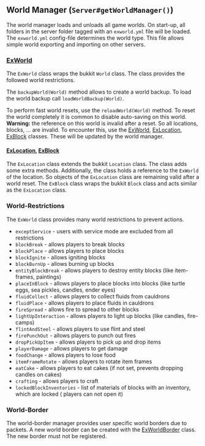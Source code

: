 ## World Manager (`Server#getWorldManager()`)

The world manager loads and unloads all game worlds. On start-up, all folders in the server folder
tagged with
an `exworld.yml` file will be loaded. The `exworld.yml` config-file determines the world type. This
file allows simple
world exporting and importing on other servers.

### [ExWorld]

The `ExWorld` class wraps the bukkit `World` class.
The class provides the followed world restrictions.

The `backupWorld(World)` method allows to create a world backup. To load the world backup
call `loadWorldBackup(World)`.

To perform fast world resets, use the `reloadWorld(World)` method. To reset the world completely it
is common to disable
auto-saving on this world.
**Warning:** the reference on this world is invalid after a reset. So all locations, blocks, ... are
invalid. To
encounter this, use the [ExWorld], [ExLocation], [ExBlock] classes. These will be updated by the
world manager.

#### [ExLocation], [ExBlock]

The `ExLocation` class extends the bukkit `Location` class. The class adds some extra methods.
Additionally, the class
holds a reference to the `ExWorld` of the location. So objects of the `ExLocation` class are
remaining valid after a
world reset.
The `ExBlock` class wraps the bukkit `Block` class and acts similar as the `ExLocation` class.

### World-Restrictions

The `ExWorld` class provides many world restrictions to prevent actions.

- `exceptService` - users with service mode are excluded from all restrictions
- `blockBreak` - allows players to break blocks
- `blockPlace` - allows players to place blocks
- `blockIgnite` - allows igniting blocks
- `blockBurnUp` - allows burning up blocks
- `entityBlockBreak` - allows players to destroy entity blocks (like item-frames, paintings)
- `placeInBlock` - allows players to place blocks into blocks (like turtle eggs, sea pickles,
  candles, ender eyes)
- `fluidCollect` - allows players to collect fluids from cauldrons
- `fluidPlace` - allows players to place fluids in cauldrons
- `fireSpread` - allows fire to spread to other blocks
- `lightUpInteraction` - allows players to light up blocks (like candles, fire-camps)
- `flintAndSteel` - allows players to use flint and steel
- `firePunchOut` - allows players to punch out fires
- `dropPickUpItem` - allows players to pick up and drop items
- `playerDamage` - allows players to get damage
- `foodChange` - allows players to lose food
- `itemFrameRotate` - allows players to rotate item frames
- `eatCake` - allows players to eat cakes (if not set, prevents dropping candles on cakes)
- `crafting` - allows players to craft
- `lockedBlockInventories` - list of materials of blocks with an inventory, which are locked (
  players can not open it)

### World-Border

The world-border manager provides user specific world borders due to packets. A new world border can
be created with the
[ExWorldBorder] class. The new border must not be registered.


[ExWorld]: ../src/main/java/de/timesnake/basic/bukkit/util/world/ExWorld.java

[ExLocation]: ../src/main/java/de/timesnake/basic/bukkit/util/world/ExLocation.java

[ExBlock]: ../src/main/java/de/timesnake/basic/bukkit/util/world/ExBlock.java

[ExWorldBorder]: ../src/main/java/de/timesnake/basic/bukkit/util/world/ExWorldBorder.java

